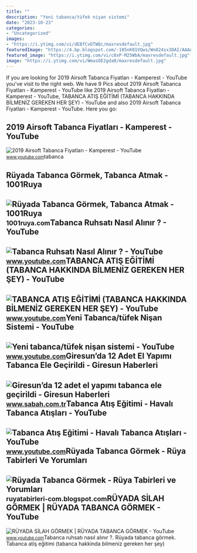 ```yaml
---
title: ""
description: "Yeni tabanca/tüfek nişan sistemi"
date: "2023-10-23"
categories:
- "Uncategorized"
images:
- "https://i.ytimg.com/vi/dEBfCvDTWQc/maxresdefault.jpg"
featuredImage: "https://4.bp.blogspot.com/-105nK01VQws/Wn824sx3OAI/AAAAAAAACxc/4sODDRGa7zwsVX7UMz4nRq-zPZd2f14zQCLcBGAs/s1600/ruyada-tabanca-gormek.jpg"
featured_image: "https://i.ytimg.com/vi/c8xP-M25WbA/maxresdefault.jpg"
image: "https://i.ytimg.com/vi/WmasOE2gda0/maxresdefault.jpg"
---
```


If you are looking for 2019 Airsoft Tabanca Fiyatları - Kamperest - YouTube you've visit to the right web. We have 9 Pics about 2019 Airsoft Tabanca Fiyatları - Kamperest - YouTube like 2019 Airsoft Tabanca Fiyatları - Kamperest - YouTube, TABANCA ATIŞ EĞİTİMİ (TABANCA HAKKINDA BİLMENİZ GEREKEN HER ŞEY) - YouTube and also 2019 Airsoft Tabanca Fiyatları - Kamperest - YouTube. Here you go:

2019 Airsoft Tabanca Fiyatları - Kamperest - YouTube
----------------------------------------------------

 ![2019 Airsoft Tabanca Fiyatları - Kamperest - YouTube](https://i.ytimg.com/vi/WmasOE2gda0/maxresdefault.jpg) <small>www.youtube.com</small>tabanca

Rüyada Tabanca Görmek, Tabanca Atmak - 1001Ruya
-----------------------------------------------

 ![Rüyada Tabanca Görmek, Tabanca Atmak - 1001Ruya](https://1001ruya.com/wp-content/uploads/Ruyada-Tabanca-Gormek-ruyada-Tabanca-Atmak-tabanca-sikmak-silah-gormek-diyanet-1024x576.jpg) <small>1001ruya.com</small>Tabanca Ruhsatı Nasıl Alınır ? - YouTube
----------------------------------------

 ![Tabanca Ruhsatı Nasıl Alınır ? - YouTube](https://i.ytimg.com/vi/vzEOdFDx2lA/maxresdefault.jpg) <small>www.youtube.com</small>TABANCA ATIŞ EĞİTİMİ (TABANCA HAKKINDA BİLMENİZ GEREKEN HER ŞEY) - YouTube
--------------------------------------------------------------------------

 ![TABANCA ATIŞ EĞİTİMİ (TABANCA HAKKINDA BİLMENİZ GEREKEN HER ŞEY) - YouTube](https://i.ytimg.com/vi/dEBfCvDTWQc/maxresdefault.jpg) <small>www.youtube.com</small>Yeni Tabanca/tüfek Nişan Sistemi - YouTube
------------------------------------------

 ![Yeni tabanca/tüfek nişan sistemi - YouTube](https://i.ytimg.com/vi/lldh40OxfmM/maxresdefault.jpg) <small>www.youtube.com</small>Giresun’da 12 Adet El Yapımı Tabanca Ele Geçirildi - Giresun Haberleri
----------------------------------------------------------------------

 ![Giresun’da 12 adet el yapımı tabanca ele geçirildi - Giresun Haberleri](https://isbh.tmgrup.com.tr/sbh/2020/07/14/650x344/giresunda-silah-kacakcilarina-yonelik-duzenlenen-o-1594745115500.jpg) <small>www.sabah.com.tr</small>Tabanca Atış Eğitimi - Havalı Tabanca Atışları - YouTube
--------------------------------------------------------

 ![Tabanca Atış Eğitimi - Havalı Tabanca Atışları - YouTube](https://i.ytimg.com/vi/c8xP-M25WbA/maxresdefault.jpg) <small>www.youtube.com</small>Rüyada Tabanca Görmek - Rüya Tabirleri Ve Yorumları
---------------------------------------------------

 ![Rüyada Tabanca Görmek - Rüya Tabirleri ve Yorumları](https://4.bp.blogspot.com/-105nK01VQws/Wn824sx3OAI/AAAAAAAACxc/4sODDRGa7zwsVX7UMz4nRq-zPZd2f14zQCLcBGAs/s1600/ruyada-tabanca-gormek.jpg) <small>ruyatabirleri-com.blogspot.com</small>RÜYADA SİLAH GÖRMEK | RÜYADA TABANCA GÖRMEK - YouTube
-----------------------------------------------------

 ![RÜYADA SİLAH GÖRMEK | RÜYADA TABANCA GÖRMEK - YouTube](https://i.ytimg.com/vi/Cvv7uwDD4wI/maxresdefault.jpg) <small>www.youtube.com</small>Tabanca ruhsatı nasıl alınır ?. Rüyada tabanca görmek. Tabanca atiş eği̇ti̇mi̇ (tabanca hakkinda bi̇lmeni̇z gereken her şey)
